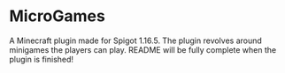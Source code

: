 # MicroGames
A Minecraft plugin made for Spigot 1.16.5. The plugin revolves around minigames the players can play.
README will be fully complete when the plugin is finished!

